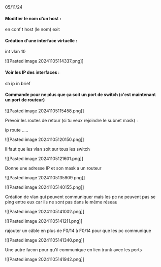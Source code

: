 
05/11/24

#### Modifier le nom d’un host :
en
conf t
host (le nom)
exit


#### Création d'une interface virtuelle :

int vlan 10

![[Pasted image 20241105114337.png]] 


#### Voir les IP des interfaces :

sh ip in brief



#### Commande pour ne plus que ça soit un port de switch (c'est maintenant un port de routeur)

 ![[Pasted image 20241105115458.png]]




Prévoir les routes de retour (si tu veux rejoindre le subnet mask) :

ip route .....

![[Pasted image 20241105120150.png]] 


Il faut que les vlan soit sur tous les switch 

![[Pasted image 20241105121601.png]] 


Donne une adresse IP et son mask a un routeur 

![[Pasted image 20241105135909.png]]  


![[Pasted image 20241105140155.png]]


Création de vlan qui peuvent communiquer mais les pc ne peuvent pas se ping entre eux car ils ne sont pas dans le même réseau 

![[Pasted image 20241105141002.png]]


![[Pasted image 20241105141211.png]]

rajouter un câble en plus de F0/14 à F0/14 pour que les pc communique

![[Pasted image 20241105141340.png]]


Une autre facon pour qu'il communique en lien trunk avec les ports

![[Pasted image 20241105141942.png]] 

